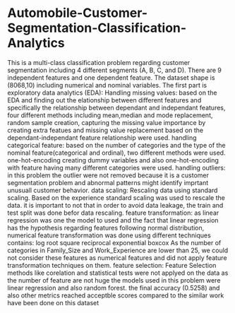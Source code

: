 # Automobile-Customer-Segmentation-Classification-Analytics
This is a multi-class classification problem regarding customer segmentation including 4 different segments (A, B, C, and D). There are 9 independent features and one dependent feature. The dataset shape is (8068,10) including numerical and nominal variables.
The first part is exploratory data analytics (EDA):
Handling missing values:
based on the EDA and finding out the elationship between different features and specifically the relationship between dependant and independant features, four different methods including mean,median and mode replacement, random sample creation, capturing the missing value importance by creating extra featues and missing value replacement based on the dependant-independant feature relationship were used. 
handling categorical feature:
based on the number of categories and the type of the nominal feature(categorical and ordinal), two different methods were used. one-hot-encoding creating dummy variables and also one-hot-encoding with feature having many different categories were used. 
handling outliers:
in this problem the outlier were not removed because it is a customer segmentation problem and abnormal patterns might identify imprtant unusuall customer behavior.
data scaling:
Rescaling data using standard scaling. Based on the experience standard scaling was used to rescale the data. it is important to not that in order to avoid data leakage, the train and test split was done befor data rescaling.
feature transformation:
as linear regression was one the model to used and the fact that linear regression has the hypothesis regarding features following normal distribution, numerical feature transformation was done using different techniques contains:
log
root square
reciprocal
exponential
boxcox
As the number of categories in Family_Size and Work_Experience are lower than 25, we could not consider these features as numerical features and did not apply feature transformation techniques on them.
feature selection:
Feature Selection methods like corelation and statistical tests were not applyed on the data as the number of feature are not huge
the models used in this problem were linear regression and also random forest.
the final accuracy (0.5258) and also other metrics reached acceptble scores compared to the similar work have been done on this dataset
